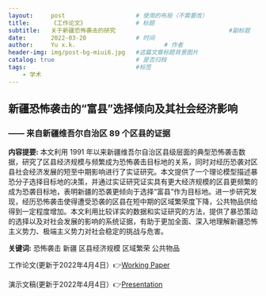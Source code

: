 ```yaml
---
layout:     post   				    # 使用的布局（不需要改）
title:      《工作论文》				# 标题 
subtitle:   关于新疆恐怖袭击的研究                                #副标题
date:       2022-03-20				# 时间
author:     Yu x.k. 						# 作者
header-img: img/post-bg-miui6.jpg 	#这篇文章标题背景图片
catalog: true 						# 是否归档
tags:								#标签
    - 学术
---
```


## 新疆恐怖袭击的“富县”选择倾向及其社会经济影响
### —— 来自新疆维吾尔自治区 89 个区县的证据


<strong>内容提要:</strong> 本文利用 1991 年以来新疆维吾尔自治区县级层面的典型恐怖袭击数据，研究了区县经济规模与频繁成为恐怖袭击目标地的关系，同时对经历恐袭对区县社会经济发展的短至中期影响进行了实证研究。本文提供了一个理论模型描述暴恐分子选择目标地的决策，并通过实证研究证实具有更大经济规模的区县更频繁的成为恐袭目标地，表明新疆的恐袭更倾向于选择“富县”作为目标地。进一步研究发现，经历恐怖袭击使得遭受恐袭的区县在短中期的区域繁荣度下降，公共物品供给得到一定程度增加。本文利用比较详实的数据和实证研究的方法，提供了暴恐策动的选择以及对社会发展的影响的系统证据，有助于更加全面、深入地理解新疆恐怖主义势力、极端主义势力对社会稳定的挑战与危害。

<strong>关键词:</strong> 恐怖袭击 新疆 区县经济规模 区域繁荣 公共物品

工作论文(更新于2022年4月4日）👉[Working Paper](https://pan.baidu.com/s/1CLUcHbRlkurnstnRHwotyA?pwd=re0z)

演示文稿(更新于2022年4月4日）👉[Presentation](https://pan.baidu.com/s/1agzYXD3lWH-PZlespzusgQ?pwd=3yl6)
